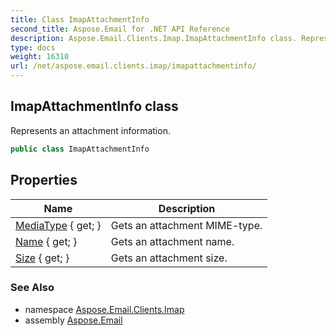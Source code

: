```yaml
---
title: Class ImapAttachmentInfo
second_title: Aspose.Email for .NET API Reference
description: Aspose.Email.Clients.Imap.ImapAttachmentInfo class. Represents an attachment information
type: docs
weight: 16310
url: /net/aspose.email.clients.imap/imapattachmentinfo/
---
```

## ImapAttachmentInfo class

Represents an attachment information.

```csharp
public class ImapAttachmentInfo
```

## Properties

| Name | Description |
| --- | --- |
| [MediaType](../../aspose.email.clients.imap/imapattachmentinfo/mediatype/) { get; } | Gets an attachment MIME-type. |
| [Name](../../aspose.email.clients.imap/imapattachmentinfo/name/) { get; } | Gets an attachment name. |
| [Size](../../aspose.email.clients.imap/imapattachmentinfo/size/) { get; } | Gets an attachment size. |

### See Also

* namespace [Aspose.Email.Clients.Imap](../../aspose.email.clients.imap/)
* assembly [Aspose.Email](../../)


